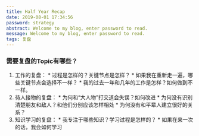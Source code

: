 ```yaml
---
title: Half Year Recap
date: 2019-08-01 17:34:56
password: strategy
abstract: Welcome to my blog, enter password to read.
message: Welcome to my blog, enter password to read.
tags: 复盘
---
```



### 需要复盘的Topic有哪些？
  1. 工作的复盘：
    * 过程是怎样的？关键节点是怎样？
    * 如果我在重新走一遍，哪些关键节点会选择不一样？
    * 我的过去一年和几年的工作是怎样？如何做到不一样。
  2. 待人接物的复盘：
    * 为何和“大人物”打交道会失误？如何改进
    * 为何没有识别清楚朋友和敌人？和他们分别应该怎样相处
    * 为何没有和平辈人建立很好的关系？
  3. 知识学习的复盘：
    * 我专注于哪些知识？学习过程是怎样的？
    * 如果在来一次的话，我会如何学习 
